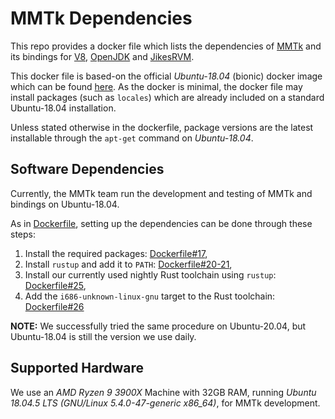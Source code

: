 # MMTk Dependencies

This repo provides a docker file which lists the dependencies of [MMTk](https://github.com/mmtk/mmtk-core) and its bindings for [V8](https://github.com/mmtk/mmtk-v8), [OpenJDK](https://github.com/mmtk/mmtk-openjdk) and [JikesRVM](https://github.com/mmtk/mmtk-openjdk).

This docker file is based-on the official _Ubuntu-18.04_ (bionic) docker image which can be found [here](https://hub.docker.com/_/ubuntu).
As the docker is minimal, the docker file may install packages (such as `locales`) which are already included on a standard Ubuntu-18.04 installation.

Unless stated otherwise in the dockerfile, package versions are the latest installable through the `apt-get` command on _Ubuntu-18.04_.

## Software Dependencies

Currently, the MMTk team run the development and testing of MMTk and bindings on Ubuntu-18.04.

As in [Dockerfile](https://github.com/mmtk/mmtk-dev-env/blob/main/Dockerfile), setting up the dependencies can be done through these steps:

1. Install the required packages: [Dockerfile#17](https://github.com/mmtk/mmtk-dev-env/blob/main/Dockerfile#L17),
2. Install `rustup` and add it to `PATH`: [Dockerfile#20-21](https://github.com/mmtk/mmtk-dev-env/blob/main/Dockerfile#L20-L21),
3. Install our currently used nightly Rust toolchain using `rustup`: [Dockerfile#25](https://github.com/mmtk/mmtk-dev-env/blob/main/Dockerfile#L25),
4. Add the `i686-unknown-linux-gnu` target to the Rust toolchain: [Dockerfile#26](https://github.com/mmtk/mmtk-dev-env/blob/main/Dockerfile#L26)

__NOTE:__ We successfully tried the same procedure on Ubuntu-20.04, but Ubuntu-18.04 is still the version we use daily.

## Supported Hardware

We use an _AMD Ryzen 9 3900X_ Machine with 32GB RAM, running _Ubuntu 18.04.5 LTS (GNU/Linux 5.4.0-47-generic x86_64)_, for MMTk development.
